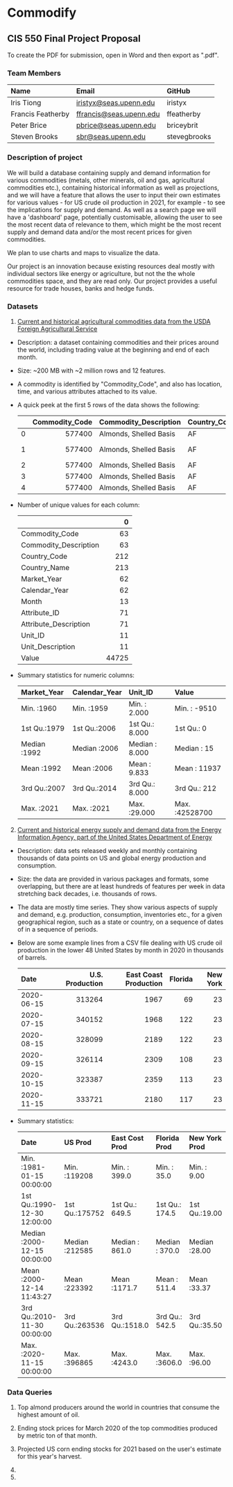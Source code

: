 # Commodify

## CIS 550 Final Project Proposal

To create the PDF for submission, open in Word and then export as ".pdf".

### Team Members

|       Name       |        Email          |   GitHub   |
|:-----------------|:----------------------|:-----------|
|Iris Tiong        |iristyx@seas.upenn.edu |iristyx     |
|Francis Featherby |ffrancis@seas.upenn.edu|ffeatherby  |
|Peter Brice       |pbrice@seas.upenn.edu  |briceybrit  |
|Steven Brooks     |sbr@seas.upenn.edu     |stevegbrooks|

### Description of project

We will build a database containing supply and demand information for various commodities (metals, other minerals, oil and gas, agricultural commodities etc.), containing historical information as well as projections, and we will have a feature that allows the user to input their own estimates for various values - for US crude oil production in 2021, for example - to see the implications for supply and demand. As well as a search page we will have a 'dashboard' page, potentially customisable, allowing the user to see the most recent data of relevance to them, which might be the most recent supply and demand data and/or the most recent prices for given commodities.

We plan to use charts and maps to visualize the data.

Our project is an innovation because existing resources deal mostly with individual sectors like energy or agriculture, but not the the whole commodities space, and they are read only. Our project provides a useful resource for trade houses, banks and hedge funds. 

### Datasets

1. [Current and historical agricultural commodities data from the USDA Foreign Agricultural Service](https://apps.fas.usda.gov/psdonline/app/index.html#/app/downloads)

  * Description: a dataset containing commodities and their prices around the world, including trading value at the beginning and end of each month.

  * Size: ~200 MB with ~2 million rows and 12 features.

  * A commodity is identified by "Commodity_Code", and also has location, time, and various attributes attached to its value.
  
  * A quick peek at the first 5 rows of the data shows the following: 
  
	|    |   Commodity_Code | Commodity_Description   | Country_Code   | Country_Name   |   Market_Year |   Calendar_Year |   Month |   Attribute_ID | Attribute_Description   |   Unit_ID | Unit_Description   |   Value |
	|---:|-----------------:|:------------------------|:---------------|:---------------|--------------:|----------------:|--------:|---------------:|:------------------------|----------:|:-------------------|--------:|
	|  0 |           577400 | Almonds, Shelled Basis  | AF             | Afghanistan    |          2010 |            2018 |      10 |             20 | Beginning Stocks        |        21 | (MT)               |       0 |
	|  1 |           577400 | Almonds, Shelled Basis  | AF             | Afghanistan    |          2010 |            2018 |      10 |            125 | Domestic Consumption    |        21 | (MT)               |       0 |
	|  2 |           577400 | Almonds, Shelled Basis  | AF             | Afghanistan    |          2010 |            2018 |      10 |            176 | Ending Stocks           |        21 | (MT)               |       0 |
	|  3 |           577400 | Almonds, Shelled Basis  | AF             | Afghanistan    |          2010 |            2018 |      10 |             88 | Exports                 |        21 | (MT)               |       0 |
	|  4 |           577400 | Almonds, Shelled Basis  | AF             | Afghanistan    |          2010 |            2018 |      10 |             57 | Imports                 |        21 | (MT)               |       0 |

  * Number of unique values for each column:
  
	|                       |     0 |
	|:----------------------|------:|
	| Commodity_Code        |    63 |
	| Commodity_Description |    63 |
	| Country_Code          |   212 |
	| Country_Name          |   213 |
	| Market_Year           |    62 |
	| Calendar_Year         |    62 |
	| Month                 |    13 |
	| Attribute_ID          |    71 |
	| Attribute_Description |    71 |
	| Unit_ID               |    11 |
	| Unit_Description      |    11 |
	| Value                 | 44725 |
	
  * Summary statistics for numeric columns:

	| Market_Year |Calendar_Year |   Unit_ID     |    Value        |
	|:------------|:-------------|:--------------|:----------------|
	|Min.   :1960 |Min.   :1959  |Min.   : 2.000 |Min.   :   -9510 |
	|1st Qu.:1979 |1st Qu.:2006  |1st Qu.: 8.000 |1st Qu.:       0 |
	|Median :1992 |Median :2006  |Median : 8.000 |Median :      15 |
	|Mean   :1992 |Mean   :2006  |Mean   : 9.833 |Mean   :   11937 |
	|3rd Qu.:2007 |3rd Qu.:2014  |3rd Qu.: 8.000 |3rd Qu.:     212 |
	|Max.   :2021 |Max.   :2021  |Max.   :29.000 |Max.   :42528700 |



2. [Current and historical energy supply and demand data from the Energy Information Agency, part of the United States Department of Energy](https://www.eia.gov/petroleum/data.php)

  * Description: data sets released weekly and monthly containing thousands of data points on US and global energy production and consumption.

  * Size: the data are provided in various packages and formats, some overlapping, but there are at least hundreds of features per week in data stretching back decades, i.e. thousands of rows.

  * The data are mostly time series. They show various aspects of supply and demand, e.g. production, consumption, inventories etc., for a given geographical region, such as a state or country, on a sequence of dates of in a sequence of periods.
  
  * Below are some example lines from a CSV file dealing with US crude oil production in the lower 48 United States by month in 2020 in thousands of barrels.
  
	|Date       | U.S. Production | East Coast Production | Florida | New York |
	|:----------|----------------:|----------------------:|--------:|---------:|
	|2020-06-15 |           313264|                   1967|       69|        23|
	|2020-07-15 |           340152|                   1968|      122|        23|
	|2020-08-15 |           328099|                   2189|      122|        23|
	|2020-09-15 |           326114|                   2309|      108|        23|
	|2020-10-15 |           323387|                   2359|      113|        23|
	|2020-11-15 |           333721|                   2180|      117|        23|

  * Summary statistics:
  
	|     Date                   |   US Prod     |East Cost Prod | Florida Prod  |New York Prod |
	|:---------------------------|:--------------|:--------------|:--------------|:-------------|
	|Min.   :1981-01-15 00:00:00 |Min.   :119208 |Min.   : 399.0 |Min.   :  35.0 |Min.   : 9.00 |
	|1st Qu.:1990-12-30 12:00:00 |1st Qu.:175752 |1st Qu.: 649.5 |1st Qu.: 174.5 |1st Qu.:19.00 |
	|Median :2000-12-15 00:00:00 |Median :212585 |Median : 861.0 |Median : 370.0 |Median :28.00 |
	|Mean   :2000-12-14 11:43:27 |Mean   :223392 |Mean   :1171.7 |Mean   : 511.4 |Mean   :33.37 |
	|3rd Qu.:2010-11-30 00:00:00 |3rd Qu.:263536 |3rd Qu.:1518.0 |3rd Qu.: 542.5 |3rd Qu.:35.50 |
	|Max.   :2020-11-15 00:00:00 |Max.   :396865 |Max.   :4243.0 |Max.   :3606.0 |Max.   :96.00 |

### Data Queries

1. Top almond producers around the world in countries that consume the highest amount of oil.

2. Ending stock prices for March 2020 of the top commodities produced by metric ton of that month.

3. Projected US corn ending stocks for 2021 based on the user's estimate for this year's harvest.

4.

5. 

